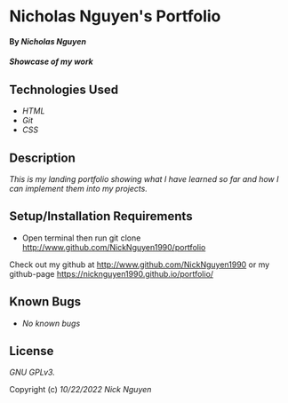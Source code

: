 # Nicholas Nguyen's Portfolio

#### By _**Nicholas Nguyen**_

#### _Showcase of my work_

## Technologies Used

* _HTML_
* _Git_
* _CSS_


## Description

_This is my landing portfolio showing what I have learned so far and how I can implement them into my projects._

## Setup/Installation Requirements

* Open terminal then run git clone http://www.github.com/NickNguyen1990/portfolio 

Check out my github at http://www.github.com/NickNguyen1990 
or my github-page https://nicknguyen1990.github.io/portfolio/

## Known Bugs

* _No known bugs_
## License

_GNU GPLv3._

Copyright (c) _10/22/2022_ _Nick Nguyen_